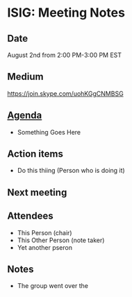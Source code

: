 # ISIG: Meeting Notes

## Date

August 2nd from 2:00 PM-3:00 PM EST

## Medium

https://join.skype.com/uohKGgCNMBSG<br/>

## [Agenda](https://docs.google.com/document/d/1zHpCslyjtf1snle4Wvwz20EOb9tuSS8FpSIRjq8HCM4)
* Something Goes Here

## Action items
* Do this thiing (Person who is doing it)

## Next meeting

## Attendees
* This Person (chair) 
* This Other Person (note taker)
* Yet another pseron

## Notes
* The group went over the 
